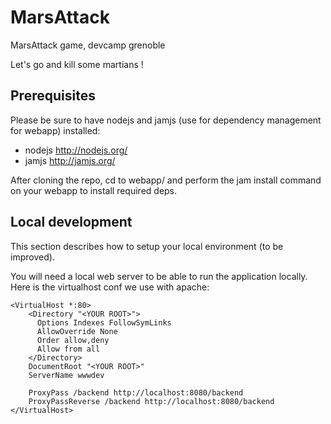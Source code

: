 MarsAttack
==========

MarsAttack game, devcamp grenoble

Let's go and kill some martians !

## Prerequisites ##

Please be sure to have nodejs and jamjs (use for dependency management for webapp) installed:
*   nodejs http://nodejs.org/
*   jamjs http://jamjs.org/

After cloning the repo, cd to webapp/ and perform the jam install command on your webapp to install required deps.

## Local development ##

This section describes how to setup your local environment (to be improved).

You will need a local web server to be able to run the application locally. Here is the virtualhost conf we use with apache:

```
<VirtualHost *:80>
    <Directory "<YOUR ROOT>">
      Options Indexes FollowSymLinks
      AllowOverride None
      Order allow,deny
      Allow from all
    </Directory>
    DocumentRoot "<YOUR ROOT>"
    ServerName wwwdev

    ProxyPass /backend http://localhost:8080/backend
    ProxyPassReverse /backend http://localhost:8080/backend
</VirtualHost>
```
